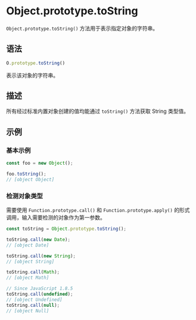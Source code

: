 # Object.prototype.toString

`Object.prototype.toString()` 方法用于表示指定对象的字符串。

## 语法

```js
O.prototype.toString()
```

表示该对象的字符串。

## 描述

所有经过标准内置对象创建的值均能通过 `toString()` 方法获取 String 类型值。

## 示例

### 基本示例

```js
const foo = new Object();

foo.toString();
// [object Object]
```

### 检测对象类型

需要使用 `Function.prototype.call()` 和 `Function.prototype.apply()` 的形式调用，输入需要检测的对象作为第一参数。

```js
const toString = Object.prototype.toString();

toString.call(new Date);
// [object Date]

toString.call(new String);
// [object String]

toString.call(Math);
// [object Math]

// Since JavaScript 1.8.5
toString.call(undefined);
// [object Undefined]
toString.call(null);
// [object Null]
```

